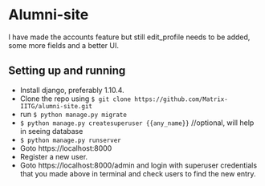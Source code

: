 # Alumni-site
I have made the accounts feature but still edit_profile needs to be added, some more fields and a better UI.

## Setting up and running
- Install django, preferably 1.10.4.
- Clone the repo using `$ git clone https://github.com/Matrix-IITG/alumni-site.git`
- run `$ python manage.py migrate`
- `$ python manage.py createsuperuser {{any_name}}` //optional, will help in seeing database
- `$ python manage.py runserver`
- Goto https://localhost:8000
- Register a new user.
- Goto https://localhost:8000/admin and login with superuser credentials that you made above in terminal and check users to find the new entry.
